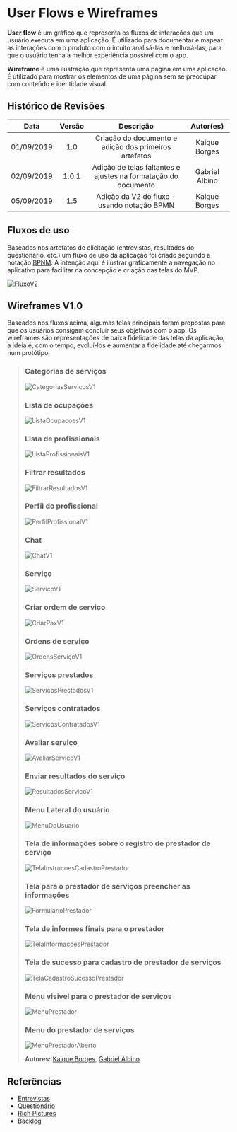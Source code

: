 # User Flows e Wireframes

**User flow** é um gráfico que representa os fluxos de interações que um usuário executa em uma aplicação. É utilizado para documentar e mapear as interações com o produto com o intuito analisá-las e melhorá-las, para que o usuário tenha a melhor experiência possível com o app.

**Wireframe** é uma ilustração que representa uma página em uma aplicação. É utilizado para mostrar os elementos de uma página sem se preocupar com conteúdo e identidade visual.

## Histórico de Revisões

|    Data    | Versão |                           Descrição                            |   Autor(es)    |
| :--------: | :----: | :------------------------------------------------------------: | :------------: |
| 01/09/2019 |  1.0   |     Criação do documento e adição dos primeiros artefatos      | Kaique Borges  |
| 02/09/2019 | 1.0.1  | Adição de telas faltantes e ajustes na formatação do documento | Gabriel Albino |
| 05/09/2019 |  1.5   |          Adição da V2 do fluxo - usando notação BPMN           | Kaique Borges  |

## Fluxos de uso

Baseados nos artefatos de elicitação (entrevistas, resultados do questionário, etc.) um fluxo de uso da aplicação foi criado seguindo a notação [BPNM](https://pt.wikipedia.org/wiki/Business_Process_Model_and_Notation). A intenção aqui é ilustrar graficamente a navegação no aplicativo para facilitar na concepção e criação das telas do MVP.

![FluxoV2](../../../assets/fluxoV2.png)

## Wireframes V1.0

Baseados nos fluxos acima, algumas telas principais foram propostas para que os usuários consigam concluir seus objetivos com o app. Os wireframes são representações de baixa fidelidade das telas da aplicação, a ideia é, com o tempo, evoluí-los e aumentar a fidelidade até chegarmos num protótipo.

> ### Categorias de serviços
>
> ![CategoriasServicosV1](../../../assets/wireframes/CategoriasServicos.png)
>
> ### Lista de ocupações
>
> ![ListaOcupacoesV1](../../../assets/wireframes/ListaOcupacoes.png)
>
> ### Lista de profissionais
>
> ![ListaProfissionaisV1](../../../assets/wireframes/ListaProfissionais.png)
>
> ### Filtrar resultados
>
> ![FiltrarResultadosV1](../../../assets/wireframes/FiltrarResultados.png)
>
> ### Perfil do profissional
>
> ![PerfilProfissionalV1](../../../assets/wireframes/PerfilProfissional.png)
>
> ### Chat
>
> ![ChatV1](../../../assets/wireframes/Chat.png)
>
> ### Serviço
>
> ![ServicoV1](../../../assets/wireframes/Servico.png)
>
> ### Criar ordem de serviço
>
> ![CriarPaxV1](../../../assets/wireframes/CriarPax.png)
>
> ### Ordens de serviço
>
> ![OrdensServiçoV1](../../../assets/wireframes/OrdensServico.png)
>
> ### Serviços prestados
>
> ![ServicosPrestadosV1](../../../assets/wireframes/ServicosPrestados.png)
>
> ### Serviços contratados
>
> ![ServicosContratadosV1](../../../assets/wireframes/ServicosContratados.png)
>
> ### Avaliar serviço
>
> ![AvaliarServicoV1](../../../assets/wireframes/AvaliarServico.png)
>
> ### Enviar resultados do serviço
>
> ![ResultadosServicoV1](../../../assets/wireframes/ResultadosServico.png)
>
> ### Menu Lateral do usuário
>
> ![MenuDoUsuario](../../../assets/wireframes/MenuDoUsuario.png)
>
> ### Tela de informações sobre o registro de prestador de serviço
>
> ![TelaInstrucoesCadastroPrestador](../../../assets/wireframes/TelaInstrucoesCadastroPrestador.png)
>
> ### Tela para o prestador de serviços preencher as informações
>
> ![FormularioPrestador](../../../assets/wireframes/FormularioPrestador.png)
>
> ### Tela de informes finais para o prestador
>
> ![TelaInformacoesPrestador](../../../assets/wireframes/TelaInformacoesPrestador.png)
>
> ### Tela de sucesso para cadastro de prestador de serviços
>
> ![TelaCadastroSucessoPrestador](../../../assets/wireframes/TelaCadastroSucessoPrestador.png)
>
> ### Menu visivel para o prestador de serviços
>
> ![MenuPrestador](../../../assets/wireframes/MenuPrestador.png)
>
> ### Menu do prestador de serviços
>
> ![MenuPrestadorAberto](../../../assets/wireframes/MenuPrestadorAberto.png)
>
> **Autores:** [Kaique Borges](https://github.com/kaiqueborges), [Gabriel Albino](https://github.com/gabrielalbino)

## Referências

- [Entrevistas](/docs/DS/dinamica-e-seminario-1/Entrevista.md)
- [Questionário](/docs/DS/dinamica-e-seminario-1/AnaliseQuestionario.md)
- [Rich Pictures](/docs/DS/dinamica-e-seminario-1/RichPicture.md)
- [Backlog](/docs/DS/dinamica-e-seminario-2/Backlog.md)

